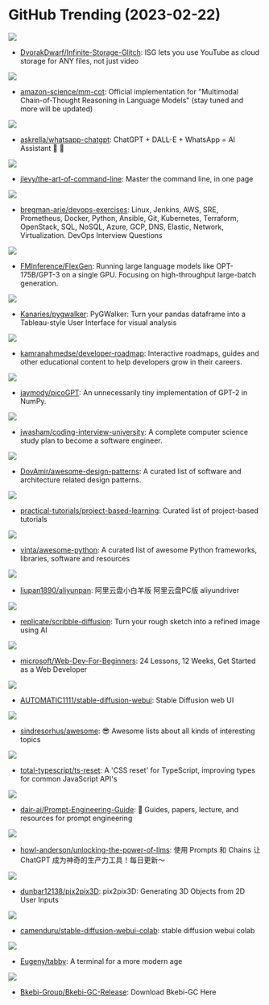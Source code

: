 # GitHub Trending (2023-02-22)

![](https://img.shields.io/badge/Rust-New%201-green?style=flat-square&logo=appveyor)
- [DvorakDwarf/Infinite-Storage-Glitch](https://github.com/DvorakDwarf/Infinite-Storage-Glitch): ISG lets you use YouTube as cloud storage for ANY files, not just video

![](https://img.shields.io/badge/Python-New%20334-green?style=flat-square&logo=appveyor)
- [amazon-science/mm-cot](https://github.com/amazon-science/mm-cot): Official implementation for "Multimodal Chain-of-Thought Reasoning in Language Models" (stay tuned and more will be updated)

![](https://img.shields.io/badge/TypeScript-New%20352-green?style=flat-square&logo=appveyor)
- [askrella/whatsapp-chatgpt](https://github.com/askrella/whatsapp-chatgpt): ChatGPT + DALL-E + WhatsApp = AI Assistant 🚀 🤖

![](https://img.shields.io/badge/none-New%20262-green?style=flat-square&logo=appveyor)
- [jlevy/the-art-of-command-line](https://github.com/jlevy/the-art-of-command-line): Master the command line, in one page

![](https://img.shields.io/badge/Python-New%2042-green?style=flat-square&logo=appveyor)
- [bregman-arie/devops-exercises](https://github.com/bregman-arie/devops-exercises): Linux, Jenkins, AWS, SRE, Prometheus, Docker, Python, Ansible, Git, Kubernetes, Terraform, OpenStack, SQL, NoSQL, Azure, GCP, DNS, Elastic, Network, Virtualization. DevOps Interview Questions

![](https://img.shields.io/badge/Python-New%201-green?style=flat-square&logo=appveyor)
- [FMInference/FlexGen](https://github.com/FMInference/FlexGen): Running large language models like OPT-175B/GPT-3 on a single GPU. Focusing on high-throughput large-batch generation.

![](https://img.shields.io/badge/Jupyter%20Notebook-New%20781-green?style=flat-square&logo=appveyor)
- [Kanaries/pygwalker](https://github.com/Kanaries/pygwalker): PyGWalker: Turn your pandas dataframe into a Tableau-style User Interface for visual analysis

![](https://img.shields.io/badge/Astro-New%20305-green?style=flat-square&logo=appveyor)
- [kamranahmedse/developer-roadmap](https://github.com/kamranahmedse/developer-roadmap): Interactive roadmaps, guides and other educational content to help developers grow in their careers.

![](https://img.shields.io/badge/Python-New%20337-green?style=flat-square&logo=appveyor)
- [jaymody/picoGPT](https://github.com/jaymody/picoGPT): An unnecessarily tiny implementation of GPT-2 in NumPy.

![](https://img.shields.io/badge/none-New%20526-green?style=flat-square&logo=appveyor)
- [jwasham/coding-interview-university](https://github.com/jwasham/coding-interview-university): A complete computer science study plan to become a software engineer.

![](https://img.shields.io/badge/none-New%2098-green?style=flat-square&logo=appveyor)
- [DovAmir/awesome-design-patterns](https://github.com/DovAmir/awesome-design-patterns): A curated list of software and architecture related design patterns.

![](https://img.shields.io/badge/none-New%20157-green?style=flat-square&logo=appveyor)
- [practical-tutorials/project-based-learning](https://github.com/practical-tutorials/project-based-learning): Curated list of project-based tutorials

![](https://img.shields.io/badge/Python-New%20190-green?style=flat-square&logo=appveyor)
- [vinta/awesome-python](https://github.com/vinta/awesome-python): A curated list of awesome Python frameworks, libraries, software and resources

![](https://img.shields.io/badge/TypeScript-New%20405-green?style=flat-square&logo=appveyor)
- [liupan1890/aliyunpan](https://github.com/liupan1890/aliyunpan): 阿里云盘小白羊版 阿里云盘PC版 aliyundriver

![](https://img.shields.io/badge/JavaScript-New%20199-green?style=flat-square&logo=appveyor)
- [replicate/scribble-diffusion](https://github.com/replicate/scribble-diffusion): Turn your rough sketch into a refined image using AI

![](https://img.shields.io/badge/JavaScript-New%20179-green?style=flat-square&logo=appveyor)
- [microsoft/Web-Dev-For-Beginners](https://github.com/microsoft/Web-Dev-For-Beginners): 24 Lessons, 12 Weeks, Get Started as a Web Developer

![](https://img.shields.io/badge/Python-New%20986-green?style=flat-square&logo=appveyor)
- [AUTOMATIC1111/stable-diffusion-webui](https://github.com/AUTOMATIC1111/stable-diffusion-webui): Stable Diffusion web UI

![](https://img.shields.io/badge/none-New%20251-green?style=flat-square&logo=appveyor)
- [sindresorhus/awesome](https://github.com/sindresorhus/awesome): 😎 Awesome lists about all kinds of interesting topics

![](https://img.shields.io/badge/TypeScript-New%201-green?style=flat-square&logo=appveyor)
- [total-typescript/ts-reset](https://github.com/total-typescript/ts-reset): A 'CSS reset' for TypeScript, improving types for common JavaScript API's

![](https://img.shields.io/badge/Jupyter%20Notebook-New%20112-green?style=flat-square&logo=appveyor)
- [dair-ai/Prompt-Engineering-Guide](https://github.com/dair-ai/Prompt-Engineering-Guide): 🐙 Guides, papers, lecture, and resources for prompt engineering

![](https://img.shields.io/badge/none-New%20135-green?style=flat-square&logo=appveyor)
- [howl-anderson/unlocking-the-power-of-llms](https://github.com/howl-anderson/unlocking-the-power-of-llms): 使用 Prompts 和 Chains 让 ChatGPT 成为神奇的生产力工具！每日更新～

![](https://img.shields.io/badge/Python-New%20221-green?style=flat-square&logo=appveyor)
- [dunbar12138/pix2pix3D](https://github.com/dunbar12138/pix2pix3D): pix2pix3D: Generating 3D Objects from 2D User Inputs

![](https://img.shields.io/badge/Jupyter%20Notebook-New%2083-green?style=flat-square&logo=appveyor)
- [camenduru/stable-diffusion-webui-colab](https://github.com/camenduru/stable-diffusion-webui-colab): stable diffusion webui colab

![](https://img.shields.io/badge/TypeScript-New%2040-green?style=flat-square&logo=appveyor)
- [Eugeny/tabby](https://github.com/Eugeny/tabby): A terminal for a more modern age

![](https://img.shields.io/badge/none-New%2053-green?style=flat-square&logo=appveyor)
- [Bkebi-Group/Bkebi-GC-Release](https://github.com/Bkebi-Group/Bkebi-GC-Release): Download Bkebi-GC Here

